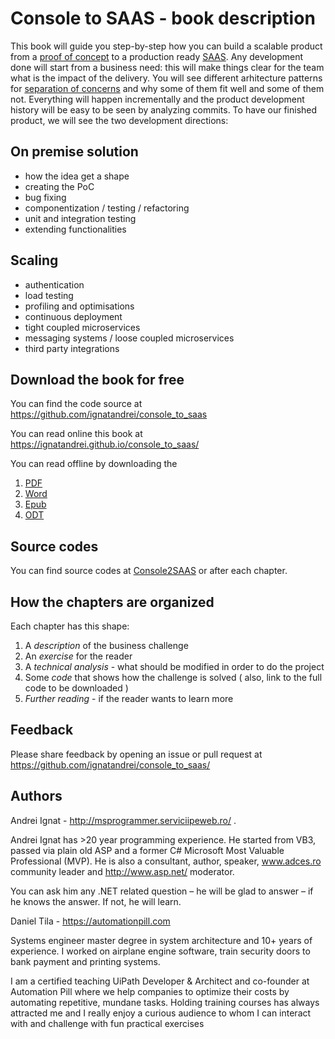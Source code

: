 # Console to SAAS - book description

This book will guide you step-by-step how you can build a scalable product from a [proof of concept](https://en.wikipedia.org/wiki/Proof_of_concept) to a production ready [SAAS](https://en.wikipedia.org/wiki/Software_as_a_service). 
Any development done will start from a business need: this will make things clear for the team what is the impact of the delivery. 
You will see different arhitecture patterns for [separation of concerns](https://en.wikipedia.org/wiki/Separation_of_concerns) and why some of them fit well and some of them not. Everything will happen incrementally and the product development history will be easy to be seen by analyzing commits.
To have our finished product, we will see the two development directions:
## On premise solution
- how the idea get a shape
- creating the PoC
- bug fixing 
- componentization / testing / refactoring
- unit and integration testing
- extending functionalities 
## Scaling
- authentication
- load testing
- profiling and optimisations
- continuous deployment
- tight coupled microservices
- messaging systems / loose coupled microservices
- third party integrations

## Download the book for free 

You can find the code source at 
https://github.com/ignatandrei/console_to_saas

You can read online this book at  https://ignatandrei.github.io/console_to_saas/
   
You can read offline by downloading the 

1. [PDF](https://ignatandrei.github.io/console_to_saas/ConsoleToSaas.pdf)
1. [Word](https://ignatandrei.github.io/console_to_saas/ConsoleToSaas.docx)
1. [Epub](https://ignatandrei.github.io/console_to_saas/ConsoleToSaas.epub)
1. [ODT](https://ignatandrei.github.io/console_to_saas/ConsoleToSaas.odt)

## Source codes

You can find source codes at [Console2SAAS](https://github.com/ignatandrei/console_to_saas/) or after each chapter.

## How the chapters are organized

Each chapter has this shape:

1. A *description* of the business challenge 
2. An *exercise* for the reader
3. A *technical analysis*  - what should be modified in order to do the project
4. Some *code* that shows how the challenge is solved ( also, link to the full code to be downloaded )
5. *Further reading* - if the reader wants to learn more 




## Feedback

Please share feedback by opening an issue or pull request at https://github.com/ignatandrei/console_to_saas/


## Authors

Andrei Ignat - http://msprogrammer.serviciipeweb.ro/ .

Andrei Ignat has >20 year programming experience. He started from VB3, passed via plain old ASP and a former C# Microsoft Most Valuable Professional (MVP).
He is also a consultant, author, speaker, www.adces.ro community leader and http://www.asp.net/ moderator.

You can ask him any .NET related question – he will be glad to answer – if he knows the answer. If not, he will learn.

Daniel Tila - https://automationpill.com

Systems engineer master degree in system architecture and 10+ years of experience. I worked on airplane engine software, train security doors to bank payment and printing systems. 

I am a certified teaching UiPath Developer & Architect and co-founder at Automation Pill where we help companies to optimize their costs by automating repetitive, mundane tasks. Holding training courses has always attracted me and I really enjoy a curious audience to whom I can interact with and challenge with fun practical exercises 


